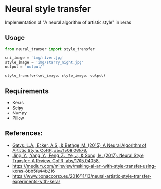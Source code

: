 # Neural style transfer
Implementation of "A neural algorithm of artistic style" in keras

## Usage

```python
from neural_transer import style_transfer

cnt_image = 'img/river.jpg'
style_image = 'img/starry_night.jpg'
output = 'output/'

style_transfer(cnt_image, style_image, output)
```

## Requirements
* Keras
* Scipy
* Numpy
* Pillow

## References:
* [Gatys, L.A., Ecker, A.S., & Bethge, M. (2015). A Neural Algorithm of Artistic Style. CoRR, abs/1508.06576.](https://arxiv.org/abs/1508.06576)
* [Jing, Y., Yang, Y., Feng, Z., Ye, J., & Song, M. (2017). Neural Style Transfer: A Review. CoRR, abs/1705.04058.](https://arxiv.org/abs/1705.04058v6)
* https://medium.com/mlreview/making-ai-art-with-style-transfer-using-keras-8bb5fa44b216
* https://www.bonaccorso.eu/2016/11/13/neural-artistic-style-transfer-experiments-with-keras
